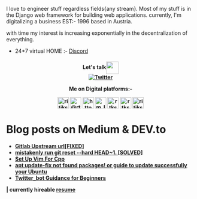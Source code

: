 
I love to engineer stuff regardless fields{any stream}.
Most of my stuff is in the Django web framework for building web applications. currently, I'm digitalizing a business EST:- 1996 based in Austria. 

with time my interest is increasing exponentially in the decentralization of everything.
-  24*7 virtual HOME :- <a href="https://discord.gg/SQvDE6HjaW"> Discord</a> 


 
 
 
<div>

<h4 align='center'>Let's talk<img align='center' src="https://github.com/rajput2107/rajput2107/blob/master/Assets/Handshake.gif" height="33px" /><br/>
<a align='center' href="https://www.linkedin.com/in/ritik-soni" target="_blank"></a><a align='center' href="https://twitter.com/Arre_RITIK" target="_blank"><img align='center' alt="Twitter" src="https://img.shields.io/badge/Twitter-%230077B5.svg?&style=for-the-badge&logo=Twitter&logoColor=black" /></a>
<div align="center">  
   
Me on Digital platforms:-
<p>
<a href="https://dev.to/ritiksoni00" target="blank"><img align="center" src="https://cdn.jsdelivr.net/npm/simple-icons@3.0.1/icons/dev-dot-to.svg" alt="ritiksoni00" height="30" width="30" /></a>
<a href="https://medium.com/@rtksoni00" target="blank"><img align="center" src="https://cdn.jsdelivr.net/npm/simple-icons@3.0.1/icons/medium.svg" alt="@rtksoni00" height="30" width="30" /></a>
<a href="https://www.youtube.com/c/https://www.youtube.com/channel/uciuyj_xfllftocwvpa_w9sw?view_as=subscriber" target="blank"><img align="center" src="https://cdn.jsdelivr.net/npm/simple-icons@3.0.1/icons/youtube.svg" alt="https://www.youtube.com/channel/uciuyj_xfllftocwvpa_w9sw?view_as=subscriber" height="30" width="30" /></a>
<a href="https://www.codechef.com/m_learner" target="blank"><img align="center" src="https://cdn.jsdelivr.net/npm/simple-icons@3.1.0/icons/codechef.svg" alt="m_learner" height="30" width="30" /></a>
<a href="https://www.hackerrank.com/rtksoni00" target="blank"><img align="center" src="https://cdn.jsdelivr.net/npm/simple-icons@3.0.1/icons/hackerrank.svg" alt="rtksoni00" height="30" width="30" /></a>
<a href="https://www.hackerearth.com/rtksoni00" target="blank"><img align="center" src="https://cdn.jsdelivr.net/npm/simple-icons@3.0.1/icons/hackerearth.svg" alt="rtksoni00" height="30" width="30" /></a>
<a href="https://www.geeksforgeeks.com/ritiksoni00" target="blank"><img align="center" src="https://cdn.jsdelivr.net/npm/simple-icons@3.0.1/icons/geeksforgeeks.svg" alt="ritiksoni00" height="30" width="30" /></a>
</p>
   

</div>

<div align="left">
   

    
# Blog posts on Medium & DEV.to


<!-- BLOG-POST-LIST:START -->
- [Gitlab Upstream url[FIXED]](https://dev.to/ritiksoni00/gitlab-upstream-urlfixed-2hkg)
- [mistakenly run git reset --hard HEAD~1.  [SOLVED]](https://dev.to/ritiksoni00/mistakenly-run-git-reset-hard-head-1-solved-21i)
- [Set Up Vim For Cpp](https://dev.to/ritiksoni00/set-up-vim-for-cpp-pj)
- [apt update-fix not found packages! or guide to update successfully your Ubuntu](https://dev.to/ritiksoni00/apt-update-fix-not-found-packages-or-guide-to-update-successfully-your-ubuntu-mfk)
- [Twitter_bot Guidance for Beginners](https://dev.to/ritiksoni00/twitterbot-guidance-for-beginners-jdl)
<!-- BLOG-POST-LIST:END -->
 
</div>
 
 
 <div align="left">
  
  
 
| currently hireable [resume](https://drive.google.com/file/d/1QCwMFcxLcRjm8VoUIFDFtr-uNBtONGIi/view?usp=drivesdk) 
  </div>

<div> 
 

</div>

      


